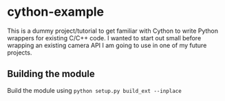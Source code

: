 # cython-example

This is a dummy project/tutorial to get familiar with Cython to write Python wrappers for existing C/C++ code. I wanted to start out small before wrapping an existing camera API I am going to use in one of my future projects.

## Building the module

Build the module using `python setup.py build_ext --inplace`